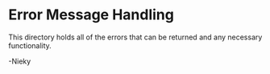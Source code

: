 # Error Message Handling

This directory holds all of the errors that can be returned and any necessary functionality.

-Nieky
